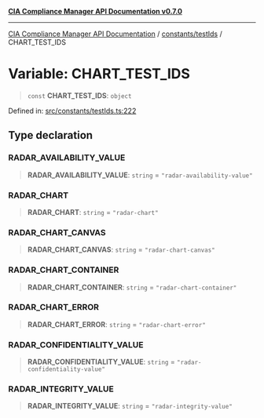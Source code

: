 [**CIA Compliance Manager API Documentation v0.7.0**](../../../README.md)

***

[CIA Compliance Manager API Documentation](../../../modules.md) / [constants/testIds](../README.md) / CHART\_TEST\_IDS

# Variable: CHART\_TEST\_IDS

> `const` **CHART\_TEST\_IDS**: `object`

Defined in: [src/constants/testIds.ts:222](https://github.com/Hack23/cia-compliance-manager/blob/a904e43458f81faf7066f9da9fc149cc9f6e236d/src/constants/testIds.ts#L222)

## Type declaration

### RADAR\_AVAILABILITY\_VALUE

> **RADAR\_AVAILABILITY\_VALUE**: `string` = `"radar-availability-value"`

### RADAR\_CHART

> **RADAR\_CHART**: `string` = `"radar-chart"`

### RADAR\_CHART\_CANVAS

> **RADAR\_CHART\_CANVAS**: `string` = `"radar-chart-canvas"`

### RADAR\_CHART\_CONTAINER

> **RADAR\_CHART\_CONTAINER**: `string` = `"radar-chart-container"`

### RADAR\_CHART\_ERROR

> **RADAR\_CHART\_ERROR**: `string` = `"radar-chart-error"`

### RADAR\_CONFIDENTIALITY\_VALUE

> **RADAR\_CONFIDENTIALITY\_VALUE**: `string` = `"radar-confidentiality-value"`

### RADAR\_INTEGRITY\_VALUE

> **RADAR\_INTEGRITY\_VALUE**: `string` = `"radar-integrity-value"`
